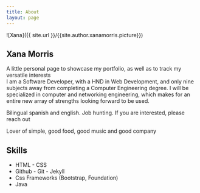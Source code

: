 ```yaml
---
title: About
layout: page
---
```

![Xana]({{ site.url }}/{{site.author.xanamorris.picture}})


<h2>Xana Morris</h2>

<p>A little personal page to showcase my portfolio, as well as to track my versatile interests <br>
I am a Software Developer, with a HND in Web Development, and only nine subjects away from completing a Computer Engineering degree. I will be specialized in computer and networking engineering, which makes for an entire new array of strengths looking forward to be used.</p>

<p>Bilingual spanish and english. Job hunting. If you are interested, please reach out </p>


<p> Lover of simple, good food, good music and good company<br>

</p>


<p></p>


<h2>Skills</h2>

<ul class="skill-list">
	<li>HTML - CSS</li>
	<li> Github - Git - Jekyll</li>	
	<li>Css Frameworks (Bootstrap, Foundation)</li>
	<li>Java</li>

</ul>

<!-- 

	



<h2>Skills</h2>

<ul class="skill-list">
	<li>HTML - Jade - Haml - Erb</li>
	<li>Responsive (Mobile First)</li>
	<li>CSS (Stylus, Sass, Less)</li>
	<li>Css Frameworks (Bootstrap, Foundation)</li>
	<li>Javascript (Design Patterns, Testes)</li>
	<li>NodeJS</li>
	<li>AngularJS - ReactJS</li>
	<li>Grunt - Gulp - Yeoman</li>
	<li>Git</li>
	<li>PHP</li>
	<li>Python</li>
	<li>MySQL - MongoDB</li>
	<li>Scrum and Kanban</li>
	<li>TDD e Continuous Integration</li>
</ul>

<h2>Projects</h2>

<ul>
	<li><a href="https://github.com/">Lorem Lorem</a></li>
	<li><a href="https://github.com/">Ipsum Dolor</a></li>
	<li><a href="https://github.com/">Dolor Lorem</a></li>
</ul>
 -->
